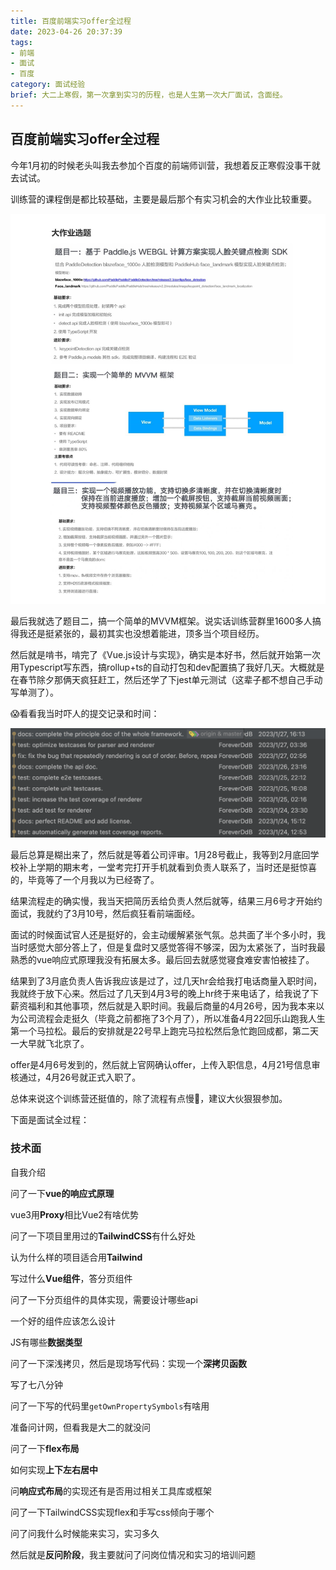 ```yaml
---
title: 百度前端实习offer全过程
date: 2023-04-26 20:37:39
tags:
- 前端
- 面试
- 百度
category: 面试经验
brief: 大二上寒假，第一次拿到实习的历程，也是人生第一次大厂面试，含面经。
---
```


## 百度前端实习offer全过程

今年1月初的时候老头叫我去参加个百度的前端师训营，我想着反正寒假没事干就去试试。

训练营的课程倒是都比较基础，主要是最后那个有实习机会的大作业比较重要。

![f1e187f3470e12e62e3e3fe835985120](百度前端实习offer全过程/f1e187f3470e12e62e3e3fe835985120.jpg)

最后我就选了题目二，搞一个简单的MVVM框架。说实话训练营群里1600多人搞得我还是挺紧张的，最初其实也没想着能进，顶多当个项目经历。

然后就是啃书，啃完了《Vue.js设计与实现》，确实是本好书，然后就开始第一次用Typescript写东西，搞rollup+ts的自动打包和dev配置搞了我好几天。大概就是在春节除夕那俩天疯狂赶工，然后还学了下jest单元测试（这辈子都不想自己手动写单测了）。

😱看看我当时吓人的提交记录和时间：

![2023-06-06](百度前端实习offer全过程/2023-06-06.png)

最后总算是糊出来了，然后就是等着公司评审。1月28号截止，我等到2月底回学校补上学期的期末考，一堂考完打开手机就看到负责人联系了，当时还是挺惊喜的，毕竟等了一个月我以为已经寄了。

结果流程走的确实慢，我当天把简历丢给负责人然后就等，结果三月6号才开始约面试，我就约了3月10号，然后疯狂看前端面经。

面试的时候面试官人还是挺好的，会主动缓解紧张气氛。总共面了半个多小时，我当时感觉大部分答上了，但是复盘时又感觉答得不够深，因为太紧张了，当时我最熟悉的vue响应式原理我没有拓展太多。最后回去就感觉寝食难安害怕被挂了。

结果到了3月底负责人告诉我应该是过了，过几天hr会给我打电话商量入职时间，我就终于放下心来。然后过了几天到4月3号的晚上hr终于来电话了，给我说了下薪资福利和其他事项，然后就是入职时间。我最后商量的4月26号，因为我本来以为公司流程会走挺久（毕竟之前都拖了3个月了），所以准备4月22回乐山跑我人生第一个马拉松。最后的安排就是22号早上跑完马拉松然后急忙跑回成都，第二天一大早就飞北京了。

offer是4月6号发到的，然后就上官网确认offer，上传入职信息，4月21号信息审核通过，4月26号就正式入职了。

总体来说这个训练营还挺值的，除了流程有点慢🤣，建议大伙狠狠参加。

下面是面试全过程：

### 技术面

自我介绍

问了一下**vue的响应式原理**

vue3用**Proxy**相比Vue2有啥优势

问了一下项目里用过的**TailwindCSS**有什么好处

认为什么样的项目适合用**Tailwind**

写过什么**Vue组件**，答分页组件

问了一下分页组件的具体实现，需要设计哪些api

一个好的组件应该怎么设计

JS有哪些**数据类型**

问了一下深浅拷贝，然后是现场写代码：实现一个**深拷贝函数**

写了七八分钟

问了一下写的代码里`getOwnPropertySymbols`有啥用

准备问计网，但看我是大二的就没问

问了一下**flex布局**

如何实现**上下左右居中**

问**响应式布局**的实现还有是否用过相关工具库或框架

问了一下TailwindCSS实现flex和手写css倾向于哪个

问了问我什么时候能来实习，实习多久

然后就是**反问阶段**，我主要就问了问岗位情况和实习的培训问题



